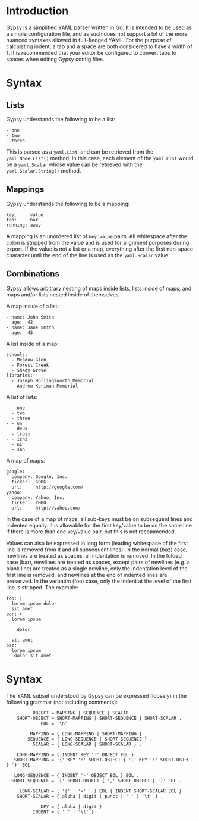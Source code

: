 Introduction
============

Gypsy is a simplified YAML parser written in Go.  It is intended to be used as
a simple configuration file, and as such does not support a lot of the more
nuanced syntaxes allowed in full-fledged YAML.  For the purpose of calculating
indent, a tab and a space are both considered to have a width of 1.  It is
recommended that your editor be configured to convert tabs to spaces when
editing Gypsy config files.

Syntax
======

Lists
-----

Gypsy understands the following to be a list:

    - one
    - two
    - three

This is parsed as a `yaml.List`, and can be retrieved from the
`yaml.Node.List()` method.  In this case, each element of the `yaml.List` would
be a `yaml.Scalar` whose value can be retrieved with the `yaml.Scalar.String()`
method.

Mappings
--------

Gypsy understands the following to be a mapping:

    key:     value
    foo:     bar
    running: away

A mapping is an unordered list of `key:value` pairs.  All whitespace after the
colon is stripped from the value and is used for alignment purposes during
export.  If the value is not a list or a map, everything after the first
non-space character until the end of the line is used as the `yaml.Scalar`
value.

Combinations
------------

Gypsy allows arbitrary nesting of maps inside lists, lists inside of maps, and
maps and/or lists nested inside of themselves.

A map inside of a list:

    - name: John Smith
      age:  42
    - name: Jane Smith
      age:  45

A list inside of a map:

    schools:
      - Meadow Glen
      - Forest Creek
      - Shady Grove
    libraries:
      - Joseph Hollingsworth Memorial
      - Andrew Keriman Memorial

A list of lists:

    - - one
      - two
      - three
    - - un
      - deux
      - troix
    - - ichi
      - ni
      - san

A map of maps:

    google:
      company: Google, Inc.
      ticker:  GOOG
      url:     http://google.com/
    yahoo:
      company: Yahoo, Inc.
      ticker:  YHOO
      url:     http://yahoo.com/

In the case of a map of maps, all sub-keys must be on subsequent lines and
indented equally.  It is allowable for the first key/value to be on the same
line if there is more than one key/value pair, but this is not recommended.

Values can also be expressed in long form (leading whitespace of the first line
is removed from it and all subsequent lines).  In the normal (baz) case,
newlines are treated as spaces, all indentation is removed.  In the folded case
(bar), newlines are treated as spaces, except pairs of newlines (e.g. a blank
line) are treated as a single newline, only the indentation level of the first
line is removed, and newlines at the end of indented lines are preserved.  In
the verbatim (foo) case, only the indent at the level of the first line is
stripped.  The example:

    foo: |
      lorem ipsum dolor
      sit amet
    bar: >
      lorem ipsum

        dolor

      sit amet
    baz:
      lorem ipsum
       dolor sit amet

Syntax
======

The YAML subset understood by Gypsy can be expressed (loosely) in the following
grammar (not including comments):

              OBJECT = MAPPING | SEQUENCE | SCALAR .
        SHORT-OBJECT = SHORT-MAPPING | SHORT-SEQUENCE | SHORT-SCALAR .
                 EOL = '\n'

             MAPPING = { LONG-MAPPING | SHORT-MAPPING } .
            SEQUENCE = { LONG-SEQUENCE | SHORT-SEQUENCE } .
              SCALAR = { LONG-SCALAR | SHORT-SCALAR } .

        LONG-MAPPING = { INDENT KEY ':' OBJECT EOL } .
       SHORT-MAPPING = '{' KEY ':' SHORT-OBJECT { ',' KEY ':' SHORT-OBJECT } '}' EOL .

       LONG-SEQUENCE = { INDENT '-' OBJECT EOL } EOL .
      SHORT-SEQUENCE = '[' SHORT-OBJECT { ',' SHORT-OBJECT } ']' EOL .
      
         LONG-SCALAR = ( '|' | '>' | ) EOL { INDENT SHORT-SCALAR EOL }
        SHORT-SCALAR = { alpha | digit | punct | ' ' | '\t' } .

                 KEY = { alpha | digit }
              INDENT = { ' ' | '\t' }
